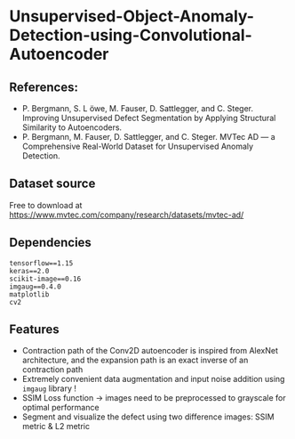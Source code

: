 # Unsupervised-Object-Anomaly-Detection-using-Convolutional-Autoencoder

## References:
- P. Bergmann, S. L ̈owe, M. Fauser, D. Sattlegger, and C. Steger.  Improving Unsupervised Defect Segmentation by Applying Structural Similarity to Autoencoders. 
- P. Bergmann, M. Fauser, D. Sattlegger, and C. Steger. MVTec AD — a Comprehensive Real-World Dataset for Unsupervised Anomaly Detection.

## Dataset source
Free to download at
https://www.mvtec.com/company/research/datasets/mvtec-ad/

## Dependencies
`tensorflow==1.15` <br>
`keras==2.0` <br>
`scikit-image==0.16` <br>
`imgaug==0.4.0` <br>
`matplotlib` <br>
`cv2` <br>

## Features
- Contraction path of the Conv2D autoencoder is inspired from AlexNet architecture, and the expansion path is an exact inverse of an contraction path
- Extremely convenient data augmentation and input noise addition using `imgaug` library !
- SSIM Loss function -> images need to be preprocessed to grayscale for optimal performance
- Segment and visualize the defect using two difference images: SSIM metric & L2 metric




